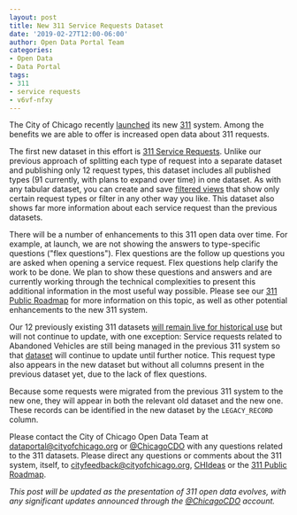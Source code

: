 ```yaml
---
layout: post
title: New 311 Service Requests Dataset
date: '2019-02-27T12:00-06:00'
author: Open Data Portal Team
categories:
- Open Data
- Data Portal
tags:
- 311
- service requests
- v6vf-nfxy
---
```

The City of Chicago recently [launched](https://www.cityofchicago.org/city/en/sites/311ProjectInformation/home.html) its new [311](https://311.chicago.gov) system. Among the benefits we are able to offer is increased open data about 311 requests.

The first new dataset in this effort is [311 Service Requests](https://data.cityofchicago.org/d/v6vf-nfxy). Unlike our previous approach of splitting each type of request into a separate dataset and publishing only 12 request types, this dataset includes all published types (91 currently, with plans to expand over time) in one dataset. As with any tabular dataset, you can create and save [filtered views](https://support.socrata.com/hc/en-us/articles/202950808-Creating-a-Filtered-View) that show only certain request types or filter in any other way you like. This dataset also shows far more information about each service request than the previous datasets.

There will be a number of enhancements to this 311 open data over time. For example, at launch, we are not showing the answers to type-specific questions ("flex questions"). Flex questions are the follow up questions you are asked when opening a service request. Flex questions help clarify the work to be done. We plan to show these questions and answers and are currently working through the technical complexities to present this additional information in the most useful way possible. Please see our [311 Public Roadmap](https://trello.com/b/AODvHk2V/311-public-roadmap) for more information on this topic, as well as other potential enhancements to the new 311 system.

Our 12 previously existing 311 datasets [will remain live for historical use](http://dev.cityofchicago.org/open%20data/data%20portal/2018/12/11/legacy-sr-datasets-announcement.html) but will not continue to update, with one exception: Service requests related to Abandoned Vehicles are still being managed in the previous 311 system so that [dataset](https://data.cityofchicago.org/d/3c9v-pnva) will continue to update until further notice. This request type also appears in the new dataset but without all columns present in the previous dataset yet, due to the lack of flex questions.

Because some requests were migrated from the previous 311 system to the new one, they will appear in both the relevant old dataset and the new one. These records can be identified in the new dataset by the `LEGACY_RECORD` column.

Please contact the City of Chicago Open Data Team at [dataportal@cityofchicago.org](mailto:dataportal@cityofchicago.org) or [@ChicagoCDO](https://twitter.com/ChicagoCDO) with any questions related to the 311 datasets. Please direct any questions or comments about the 311 system, itself, to [cityfeedback@cityofchicago.org](mailto:cityfeedback@cityofchicago.org), [CHIdeas](https://www.chideas.org) or the [311 Public Roadmap](https://trello.com/b/AODvHk2V/311-public-roadmap).

*This post will be updated as the presentation of 311 open data evolves, with any significant updates announced through the [@ChicagoCDO](https://twitter.com/ChicagoCDO) account.*
